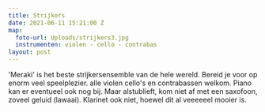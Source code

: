 ```yaml
---
title: Strijkers
date: 2021-06-11 15:21:00 Z
map:
  foto-url: Uploads/strijkers3.jpg
  instrumenten: violen - cello - contrabas
layout: post
---
```


\'Meraki' is het beste strijkersensemble van de hele wereld. Bereid je voor op enorm veel speelplezier. alle violen cello's en contrabassen welkom. Piano kan er eventueel ook nog bij. Maar alstublieft, kom niet af met een saxofoon, zoveel geluid (lawaai). Klarinet ook niet, hoewel dit al veeeeeel mooier is.